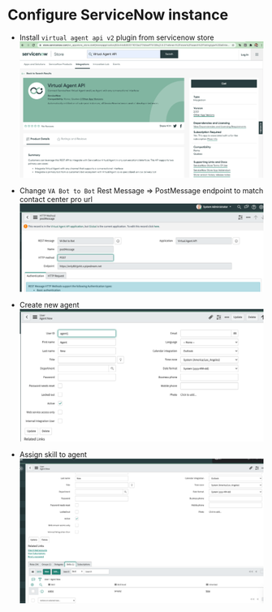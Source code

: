 # Configure ServiceNow instance

- Install `virtual agent api v2` plugin from servicenow store
  ![](img.png)


- Change `VA Bot to Bot` Rest Message => PostMessage endpoint to match contact center pro url  
  ![img_1.png](img_1.png)


- Create new agent
  ![img_2.png](img_2.png)


- Assign skill to agent
  ![img_3.png](img_3.png)